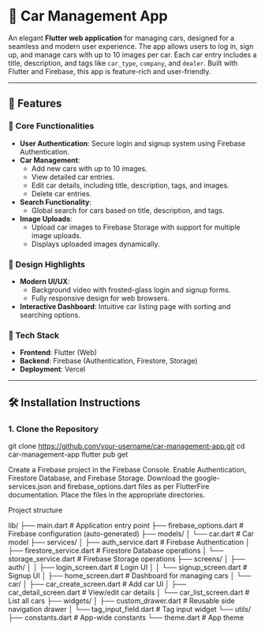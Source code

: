 # 🚗 Car Management App

An elegant **Flutter web application** for managing cars, designed for a seamless and modern user experience. The app allows users to log in, sign up, and manage cars with up to 10 images per car. Each car entry includes a title, description, and tags like `car_type`, `company`, and `dealer`. Built with Flutter and Firebase, this app is feature-rich and user-friendly.

---

## 🌟 Features

### 🚀 Core Functionalities
- **User Authentication**: Secure login and signup system using Firebase Authentication.
- **Car Management**: 
  - Add new cars with up to 10 images.
  - View detailed car entries.
  - Edit car details, including title, description, tags, and images.
  - Delete car entries.
- **Search Functionality**: 
  - Global search for cars based on title, description, and tags.
- **Image Uploads**: 
  - Upload car images to Firebase Storage with support for multiple image uploads.
  - Displays uploaded images dynamically.

### 🎨 Design Highlights
- **Modern UI/UX**: 
  - Background video with frosted-glass login and signup forms.
  - Fully responsive design for web browsers.
- **Interactive Dashboard**: Intuitive car listing page with sorting and searching options.

### 📡 Tech Stack
- **Frontend**: Flutter (Web)
- **Backend**: Firebase (Authentication, Firestore, Storage)
- **Deployment**: Vercel

---

## 🛠️ Installation Instructions

### 1. Clone the Repository

git clone https://github.com/your-username/car-management-app.git
cd car-management-app
flutter pub get

Create a Firebase project in the Firebase Console.
Enable Authentication, Firestore Database, and Firebase Storage.
Download the google-services.json and firebase_options.dart files as per FlutterFire documentation.
Place the files in the appropriate directories.


Project structure

lib/
├── main.dart                # Application entry point
├── firebase_options.dart    # Firebase configuration (auto-generated)
├── models/
│   └── car.dart             # Car model
├── services/
│   ├── auth_service.dart    # Firebase Authentication
│   ├── firestore_service.dart # Firestore Database operations
│   └── storage_service.dart # Firebase Storage operations
├── screens/
│   ├── auth/
│   │   ├── login_screen.dart # Login UI
│   │   └── signup_screen.dart # Signup UI
│   ├── home_screen.dart     # Dashboard for managing cars
│   └── car/
│       ├── car_create_screen.dart # Add car UI
│       ├── car_detail_screen.dart # View/edit car details
│       └── car_list_screen.dart # List all cars
├── widgets/
│   ├── custom_drawer.dart   # Reusable side navigation drawer
│   └── tag_input_field.dart # Tag input widget
└── utils/
    ├── constants.dart       # App-wide constants
    └── theme.dart           # App theme

